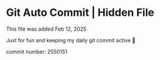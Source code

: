 # Git Auto Commit | Hidden File

This file was added Feb 12, 2025

Just for fun and keeping my daily git commit active 🤪

commit number: 2550151

